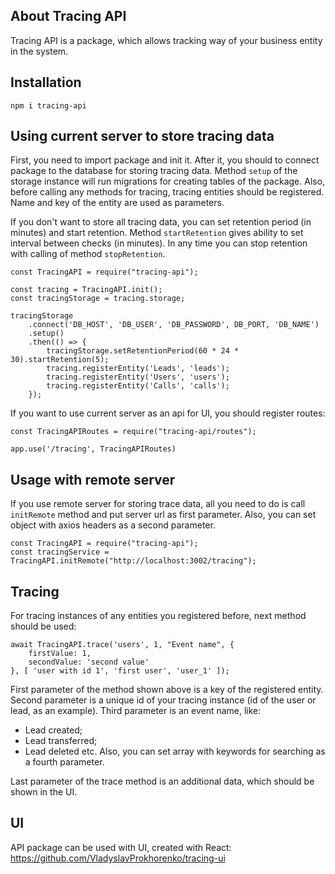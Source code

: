## About Tracing API

Tracing API is a package, which allows tracking way of your business entity in the system.

## Installation
```
npm i tracing-api
```

## Using current server to store tracing data
First, you need to import package and init it. After it, you should to connect package to the database
for storing tracing data. Method `setup` of the storage instance will run migrations for creating tables of the package.
Also, before calling any methods for tracing, tracing entities should be registered. Name and key of the entity are used as
parameters.

If you don't want to store all tracing data, you can set retention period (in minutes) and start retention. Method
`startRetention` gives ability to set interval between checks (in minutes). In any time you can stop retention with
calling of method `stopRetention`. 
```
const TracingAPI = require("tracing-api");

const tracing = TracingAPI.init();
const tracingStorage = tracing.storage;

tracingStorage
    .connect('DB_HOST', 'DB_USER', 'DB_PASSWORD', DB_PORT, 'DB_NAME')
    .setup()
    .then(() => {
        tracingStorage.setRetentionPeriod(60 * 24 * 30).startRetention(5);
        tracing.registerEntity('Leads', 'leads');
        tracing.registerEntity('Users', 'users');
        tracing.registerEntity('Calls', 'calls');
    });
```

If you want to use current server as an api for UI, you should register routes:
```
const TracingAPIRoutes = require("tracing-api/routes");

app.use('/tracing', TracingAPIRoutes)
```

## Usage with remote server
If you use remote server for storing trace data, all you need to do is call `initRemote` method and put server url as first
parameter. Also, you can set object with axios headers as a second parameter.
```
const TracingAPI = require("tracing-api");
const tracingService = TracingAPI.initRemote("http://localhost:3002/tracing");
```

## Tracing
For tracing instances of any entities you registered before, next method should be used:
```
await TracingAPI.trace('users', 1, "Event name", {
    firstValue: 1,
    secondValue: 'second value'
}, [ 'user with id 1', 'first user', 'user_1' ]);
```
First parameter of the method shown above is a key of the registered entity. Second parameter is a unique id of your
tracing instance (id of the user or lead, as an example). Third parameter is an event name, like:
- Lead created;
- Lead transferred;
- Lead deleted etc.
Also, you can set array with keywords for searching as a fourth parameter.

Last parameter of the trace method is an additional data, which should be shown in the UI.

## UI
API package can be used with UI, created with React: https://github.com/VladyslavProkhorenko/tracing-ui
